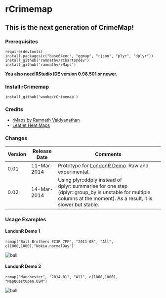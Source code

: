 rCrimemap
=========

## This is the next generation of CrimeMap!


### Prerequisites

```
require(devtools)
install.packages(c("base64enc", "ggmap", "rjson", "plyr", "dplyr"))
install_github('ramnathv/rCharts@dev')
install_github('ramnathv/rMaps')
```

**You also need RStudio IDE version 0.98.501 or newer.**


### Install rCrimemap

```
install_github('woobe/rCrimemap')
```

### Credits

* [rMaps by Ramnath Vaidyanathan](https://github.com/ramnathv/rMaps)
* [Leaflet Heat Maps](http://rmaps.github.io/blog/posts/leaflet-heat-maps/index.html)


### Changes

Version | Release Date | Comments
-------|-------|-------
0.01 | 11-Mar-2014 | Prototype for [LondonR Demo](http://bit.ly/londonr_crimemap). Raw and experimental.
0.02 | 14-Mar-2014 | Using plyr::ddply instead of dplyr::summarise for one step (dplyr::group_by is unstable for multiple columns at the moment). As a result, it is slower but stable.


### Usage Examples

#### LondonR Demo 1
```
rcmap("Ball Brothers EC3R 7PP", "2011-08", "All", c(1000,1000),"Nokia.normalDay")
```
![ball](http://woobe.bitbucket.org/images/github/ball_brothers_animation.gif)  

#### LondonR Demo 2
```
rcmap("Manchester", "2014-01", "All", c(1000,1000), "MapQuestOpen.OSM")
```
![ball](http://woobe.bitbucket.org/images/github/manchester_animation.gif)  

